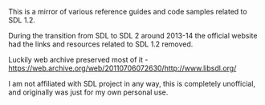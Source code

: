 This is a mirror of various reference guides and code samples related to SDL 1.2.

During the transition from SDL to SDL 2 around 2013-14 the official website had the links and resources related to SDL 1.2 removed.

Luckily web archive preserved most of it - https://web.archive.org/web/20110706072630/http://www.libsdl.org/

I am not affiliated with SDL project in any way, this is completely unofficial, and originally was just for my own personal use.
